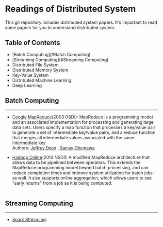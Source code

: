 # Readings of Distributed System 
This git repository includes distributed system papers. It's important to read some papers for you to understand distributed system. 


## Table of Contents
* [Batch Computing](#Batch Computing)
* [Streaming Computing](#Streaming Computing)
* Distributed File System 
* Distributed Memory System 
* Key-Value System 
* Distributed Machine Learning 
* Deep Learning

## Batch Computing 
-----------------
   * [Google MapReduce](https://static.googleusercontent.com/media/research.google.com/en//archive/mapreduce-osdi04.pdf)(2003 OSDI): MapReduce is a programming model and an associated implementation for processing and generating large data sets. Users specify a map function that processes a key/value pair to generate a set of intermediate key/value pairs, and a reduce function that merges all intermediate values associated with the same intermediate key<br>
      Authors: [Jeffrey Dean](https://research.google.com/pubs/jeff.html) ,  [Sanjay Ghemawa](https://research.google.com/pubs/SanjayGhemawat.html)       <br>

   * [Hadoop Online](http://www.neilconway.org/docs/nsdi2010_hop.pdf)(2010 NSDI): A modified MapReduce architecture that allows data to be pipelined between operators. This extends the MapReduce programming model beyond batch processing, and can reduce completion times and improve system utilization for batch jobs as well. It alse supports online aggregation, which allows users to see "early returns" from a job as it is being computed.<br><br>
   

## Streaming Computing
----------------------
  * [Spark Streaming](https://people.csail.mit.edu/matei/papers/2013/sosp_spark_streaming.pdf): 
